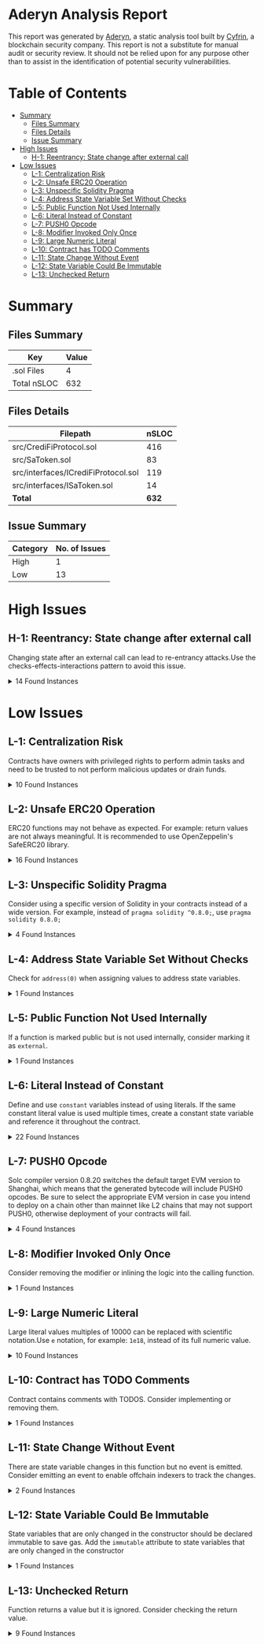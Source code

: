 # Aderyn Analysis Report

This report was generated by [Aderyn](https://github.com/Cyfrin/aderyn), a static analysis tool built by [Cyfrin](https://cyfrin.io), a blockchain security company. This report is not a substitute for manual audit or security review. It should not be relied upon for any purpose other than to assist in the identification of potential security vulnerabilities.
# Table of Contents

- [Summary](#summary)
  - [Files Summary](#files-summary)
  - [Files Details](#files-details)
  - [Issue Summary](#issue-summary)
- [High Issues](#high-issues)
  - [H-1: Reentrancy: State change after external call](#h-1-reentrancy-state-change-after-external-call)
- [Low Issues](#low-issues)
  - [L-1: Centralization Risk](#l-1-centralization-risk)
  - [L-2: Unsafe ERC20 Operation](#l-2-unsafe-erc20-operation)
  - [L-3: Unspecific Solidity Pragma](#l-3-unspecific-solidity-pragma)
  - [L-4: Address State Variable Set Without Checks](#l-4-address-state-variable-set-without-checks)
  - [L-5: Public Function Not Used Internally](#l-5-public-function-not-used-internally)
  - [L-6: Literal Instead of Constant](#l-6-literal-instead-of-constant)
  - [L-7: PUSH0 Opcode](#l-7-push0-opcode)
  - [L-8: Modifier Invoked Only Once](#l-8-modifier-invoked-only-once)
  - [L-9: Large Numeric Literal](#l-9-large-numeric-literal)
  - [L-10: Contract has TODO Comments](#l-10-contract-has-todo-comments)
  - [L-11: State Change Without Event](#l-11-state-change-without-event)
  - [L-12: State Variable Could Be Immutable](#l-12-state-variable-could-be-immutable)
  - [L-13: Unchecked Return](#l-13-unchecked-return)


# Summary

## Files Summary

| Key | Value |
| --- | --- |
| .sol Files | 4 |
| Total nSLOC | 632 |


## Files Details

| Filepath | nSLOC |
| --- | --- |
| src/CrediFiProtocol.sol | 416 |
| src/SaToken.sol | 83 |
| src/interfaces/ICrediFiProtocol.sol | 119 |
| src/interfaces/ISaToken.sol | 14 |
| **Total** | **632** |


## Issue Summary

| Category | No. of Issues |
| --- | --- |
| High | 1 |
| Low | 13 |


# High Issues

## H-1: Reentrancy: State change after external call

Changing state after an external call can lead to re-entrancy attacks.Use the checks-effects-interactions pattern to avoid this issue.

<details><summary>14 Found Instances</summary>


- Found in src/CrediFiProtocol.sol [Line: 118](src/CrediFiProtocol.sol#L118)

	State is changed at: `totalReserves[asset] += depositAmount`
	```solidity
	            ERC20(asset).transferFrom(msg.sender, address(this), amount);
	```

- Found in src/CrediFiProtocol.sol [Line: 122](src/CrediFiProtocol.sol#L122)

	State is changed at: `totalReserves[asset] += depositAmount`
	```solidity
	        uint256 shares = saTokens[asset].mint(msg.sender, depositAmount);
	```

- Found in src/CrediFiProtocol.sol [Line: 136](src/CrediFiProtocol.sol#L136)

	State is changed at: `totalReserves[asset] -= assets`
	```solidity
	        uint256 assets = saTokens[asset].burn(msg.sender, shares);
	```

- Found in src/CrediFiProtocol.sol [Line: 200](src/CrediFiProtocol.sol#L200)

	State is changed at: `borrowPositions[msg.sender].push(
            BorrowPosition({
                borrowedAsset: borrowAsset,
                borrowedAmount: borrowAmount,
                interestRate: interestRate,
                accruedInterest: 0,
                collateralAsset: collateralAsset,
                collateralAmount: collateralAmount,
                borrowTime: block.timestamp,
                dueDate: block.timestamp + LOAN_DURATION,
                isActive: true
            })
        )`, `totalBorrowed[borrowAsset] += borrowAmount`, `creditProfiles[msg.sender].totalBorrowed += borrowAmount`
	```solidity
	            ERC20(collateralAsset).transferFrom(msg.sender, address(this), collateralAmount);
	```

- Found in src/CrediFiProtocol.sol [Line: 255](src/CrediFiProtocol.sol#L255)

	State is changed at: `position.accruedInterest += interestPaid`, `position.borrowedAmount -= principalPaid`, `position.accruedInterest += interestPaid`, `totalBorrowed[position.borrowedAsset] -= principalPaid`, `creditProfiles[msg.sender].totalRepaid += actualRepayAmount`, `position.isActive = false`, `creditProfiles[msg.sender].totalRepaid += actualRepayAmount`, `creditProfiles[msg.sender].onTimePayments++`, `creditProfiles[msg.sender].latePayments++`
	```solidity
	                payable(msg.sender).transfer(msg.value - actualRepayAmount);
	```

- Found in src/CrediFiProtocol.sol [Line: 258](src/CrediFiProtocol.sol#L258)

	State is changed at: `position.accruedInterest += interestPaid`, `position.borrowedAmount -= principalPaid`, `position.accruedInterest += interestPaid`, `totalBorrowed[position.borrowedAsset] -= principalPaid`, `creditProfiles[msg.sender].totalRepaid += actualRepayAmount`, `position.isActive = false`, `creditProfiles[msg.sender].totalRepaid += actualRepayAmount`, `creditProfiles[msg.sender].onTimePayments++`, `creditProfiles[msg.sender].latePayments++`
	```solidity
	            ERC20(position.borrowedAsset).transferFrom(msg.sender, address(this), actualRepayAmount);
	```

- Found in src/CrediFiProtocol.sol [Line: 286](src/CrediFiProtocol.sol#L286)

	State is changed at: `creditProfiles[msg.sender].totalRepaid += actualRepayAmount`, `position.isActive = false`, `creditProfiles[msg.sender].onTimePayments++`, `creditProfiles[msg.sender].latePayments++`
	```solidity
	                payable(msg.sender).transfer(position.collateralAmount);
	```

- Found in src/CrediFiProtocol.sol [Line: 288](src/CrediFiProtocol.sol#L288)

	State is changed at: `creditProfiles[msg.sender].totalRepaid += actualRepayAmount`, `position.isActive = false`, `creditProfiles[msg.sender].onTimePayments++`, `creditProfiles[msg.sender].latePayments++`
	```solidity
	                ERC20(position.collateralAsset).transfer(msg.sender, position.collateralAmount);
	```

- Found in src/CrediFiProtocol.sol [Line: 330](src/CrediFiProtocol.sol#L330)

	State is changed at: `totalBorrowed[position.borrowedAsset] -= position.borrowedAmount`, `creditProfiles[borrower].liquidatedPrincipal += position.borrowedAmount`, `position.isActive = false`
	```solidity
	                payable(msg.sender).transfer(msg.value - totalDebt);
	```

- Found in src/CrediFiProtocol.sol [Line: 333](src/CrediFiProtocol.sol#L333)

	State is changed at: `totalBorrowed[position.borrowedAsset] -= position.borrowedAmount`, `creditProfiles[borrower].liquidatedPrincipal += position.borrowedAmount`, `position.isActive = false`
	```solidity
	            ERC20(position.borrowedAsset).transferFrom(msg.sender, address(this), totalDebt);
	```

- Found in src/CrediFiProtocol.sol [Line: 341](src/CrediFiProtocol.sol#L341)

	State is changed at: `creditProfiles[borrower].liquidatedPrincipal += position.borrowedAmount`, `position.isActive = false`
	```solidity
	            payable(msg.sender).transfer(position.collateralAmount);
	```

- Found in src/CrediFiProtocol.sol [Line: 343](src/CrediFiProtocol.sol#L343)

	State is changed at: `creditProfiles[borrower].liquidatedPrincipal += position.borrowedAmount`, `position.isActive = false`
	```solidity
	            ERC20(position.collateralAsset).transfer(msg.sender, position.collateralAmount);
	```

- Found in src/CrediFiProtocol.sol [Line: 382](src/CrediFiProtocol.sol#L382)

	State is changed at: `saTokens[asset] = newSaToken`, `supportedAssets[asset] = true`, `maxBorrowLimit[asset] = borrowLimit`
	```solidity
	            try ERC20(asset).totalSupply() returns (uint256) { }
	```

- Found in src/CrediFiProtocol.sol [Line: 387](src/CrediFiProtocol.sol#L387)

	State is changed at: `saTokens[asset] = newSaToken`, `supportedAssets[asset] = true`, `maxBorrowLimit[asset] = borrowLimit`
	```solidity
	            try ERC20(asset).decimals() returns (uint8) { }
	```

</details>



# Low Issues

## L-1: Centralization Risk

Contracts have owners with privileged rights to perform admin tasks and need to be trusted to not perform malicious updates or drain funds.

<details><summary>10 Found Instances</summary>


- Found in src/CrediFiProtocol.sol [Line: 22](src/CrediFiProtocol.sol#L22)

	```solidity
	contract CrediFiProtocol is Ownable, ReentrancyGuard, Pausable, ICrediFiProtocol {
	```

- Found in src/CrediFiProtocol.sol [Line: 372](src/CrediFiProtocol.sol#L372)

	```solidity
	        onlyOwner
	```

- Found in src/CrediFiProtocol.sol [Line: 406](src/CrediFiProtocol.sol#L406)

	```solidity
	    function removeSupportedAsset(address asset) external onlyOwner {
	```

- Found in src/CrediFiProtocol.sol [Line: 426](src/CrediFiProtocol.sol#L426)

	```solidity
	    function updateBorrowLimit(address asset, uint256 newLimit) external onlyOwner {
	```

- Found in src/CrediFiProtocol.sol [Line: 435](src/CrediFiProtocol.sol#L435)

	```solidity
	    function setBorrowLimit(address asset, uint256 newLimit) external onlyOwner {
	```

- Found in src/CrediFiProtocol.sol [Line: 440](src/CrediFiProtocol.sol#L440)

	```solidity
	    function setGlobalBorrowLimit(uint256 newLimit) external onlyOwner {
	```

- Found in src/CrediFiProtocol.sol [Line: 444](src/CrediFiProtocol.sol#L444)

	```solidity
	    function withdrawProtocolFees(address asset) external onlyOwner {
	```

- Found in src/CrediFiProtocol.sol [Line: 457](src/CrediFiProtocol.sol#L457)

	```solidity
	    function pause() external onlyOwner {
	```

- Found in src/CrediFiProtocol.sol [Line: 461](src/CrediFiProtocol.sol#L461)

	```solidity
	    function unpause() external onlyOwner {
	```

- Found in src/SaToken.sol [Line: 20](src/SaToken.sol#L20)

	```solidity
	contract SaToken is ERC20, Ownable, ISaToken {
	```

</details>



## L-2: Unsafe ERC20 Operation

ERC20 functions may not behave as expected. For example: return values are not always meaningful. It is recommended to use OpenZeppelin's SafeERC20 library.

<details><summary>16 Found Instances</summary>


- Found in src/CrediFiProtocol.sol [Line: 118](src/CrediFiProtocol.sol#L118)

	```solidity
	            ERC20(asset).transferFrom(msg.sender, address(this), amount);
	```

- Found in src/CrediFiProtocol.sol [Line: 143](src/CrediFiProtocol.sol#L143)

	```solidity
	            payable(msg.sender).transfer(assets);
	```

- Found in src/CrediFiProtocol.sol [Line: 145](src/CrediFiProtocol.sol#L145)

	```solidity
	            ERC20(asset).transfer(msg.sender, assets);
	```

- Found in src/CrediFiProtocol.sol [Line: 200](src/CrediFiProtocol.sol#L200)

	```solidity
	            ERC20(collateralAsset).transferFrom(msg.sender, address(this), collateralAmount);
	```

- Found in src/CrediFiProtocol.sol [Line: 223](src/CrediFiProtocol.sol#L223)

	```solidity
	            payable(msg.sender).transfer(borrowAmount);
	```

- Found in src/CrediFiProtocol.sol [Line: 225](src/CrediFiProtocol.sol#L225)

	```solidity
	            ERC20(borrowAsset).transfer(msg.sender, borrowAmount);
	```

- Found in src/CrediFiProtocol.sol [Line: 255](src/CrediFiProtocol.sol#L255)

	```solidity
	                payable(msg.sender).transfer(msg.value - actualRepayAmount);
	```

- Found in src/CrediFiProtocol.sol [Line: 258](src/CrediFiProtocol.sol#L258)

	```solidity
	            ERC20(position.borrowedAsset).transferFrom(msg.sender, address(this), actualRepayAmount);
	```

- Found in src/CrediFiProtocol.sol [Line: 286](src/CrediFiProtocol.sol#L286)

	```solidity
	                payable(msg.sender).transfer(position.collateralAmount);
	```

- Found in src/CrediFiProtocol.sol [Line: 288](src/CrediFiProtocol.sol#L288)

	```solidity
	                ERC20(position.collateralAsset).transfer(msg.sender, position.collateralAmount);
	```

- Found in src/CrediFiProtocol.sol [Line: 330](src/CrediFiProtocol.sol#L330)

	```solidity
	                payable(msg.sender).transfer(msg.value - totalDebt);
	```

- Found in src/CrediFiProtocol.sol [Line: 333](src/CrediFiProtocol.sol#L333)

	```solidity
	            ERC20(position.borrowedAsset).transferFrom(msg.sender, address(this), totalDebt);
	```

- Found in src/CrediFiProtocol.sol [Line: 341](src/CrediFiProtocol.sol#L341)

	```solidity
	            payable(msg.sender).transfer(position.collateralAmount);
	```

- Found in src/CrediFiProtocol.sol [Line: 343](src/CrediFiProtocol.sol#L343)

	```solidity
	            ERC20(position.collateralAsset).transfer(msg.sender, position.collateralAmount);
	```

- Found in src/CrediFiProtocol.sol [Line: 451](src/CrediFiProtocol.sol#L451)

	```solidity
	            payable(owner()).transfer(amount);
	```

- Found in src/CrediFiProtocol.sol [Line: 453](src/CrediFiProtocol.sol#L453)

	```solidity
	            ERC20(asset).transfer(owner(), amount);
	```

</details>



## L-3: Unspecific Solidity Pragma

Consider using a specific version of Solidity in your contracts instead of a wide version. For example, instead of `pragma solidity ^0.8.0;`, use `pragma solidity 0.8.0;`

<details><summary>4 Found Instances</summary>


- Found in src/CrediFiProtocol.sol [Line: 2](src/CrediFiProtocol.sol#L2)

	```solidity
	pragma solidity ^0.8.19;
	```

- Found in src/SaToken.sol [Line: 2](src/SaToken.sol#L2)

	```solidity
	pragma solidity ^0.8.19;
	```

- Found in src/interfaces/ICrediFiProtocol.sol [Line: 2](src/interfaces/ICrediFiProtocol.sol#L2)

	```solidity
	pragma solidity ^0.8.19;
	```

- Found in src/interfaces/ISaToken.sol [Line: 2](src/interfaces/ISaToken.sol#L2)

	```solidity
	pragma solidity ^0.8.19;
	```

</details>



## L-4: Address State Variable Set Without Checks

Check for `address(0)` when assigning values to address state variables.

<details><summary>1 Found Instances</summary>


- Found in src/SaToken.sol [Line: 57](src/SaToken.sol#L57)

	```solidity
	        lendingProtocol = _lendingProtocol;
	```

</details>



## L-5: Public Function Not Used Internally

If a function is marked public but is not used internally, consider marking it as `external`.

<details><summary>1 Found Instances</summary>


- Found in src/SaToken.sol [Line: 82](src/SaToken.sol#L82)

	```solidity
	    function sharesOf(address account) public view returns (uint256) {
	```

</details>



## L-6: Literal Instead of Constant

Define and use `constant` variables instead of using literals. If the same constant literal value is used multiple times, create a constant state variable and reference it throughout the contract.

<details><summary>22 Found Instances</summary>


- Found in src/CrediFiProtocol.sol [Line: 94](src/CrediFiProtocol.sol#L94)

	```solidity
	        maxBorrowLimit[USDC] = 5_000_000 * 10 ** 6; // 5M USDC
	```

- Found in src/CrediFiProtocol.sol [Line: 95](src/CrediFiProtocol.sol#L95)

	```solidity
	        maxBorrowLimit[MATIC] = 3_000_000 * 10 ** 18; // 3M MATIC
	```

- Found in src/CrediFiProtocol.sol [Line: 187](src/CrediFiProtocol.sol#L187)

	```solidity
	            uint256 requiredCollateral = (borrowAmount * requiredRatio) / 10_000;
	```

- Found in src/CrediFiProtocol.sol [Line: 247](src/CrediFiProtocol.sol#L247)

	```solidity
	        uint256 currentInterest = (position.borrowedAmount * position.interestRate * timeElapsed) / (365 days * 10_000);
	```

- Found in src/CrediFiProtocol.sol [Line: 324](src/CrediFiProtocol.sol#L324)

	```solidity
	        uint256 interest = (position.borrowedAmount * position.interestRate * timeElapsed) / (365 days * 10_000);
	```

- Found in src/CrediFiProtocol.sol [Line: 475](src/CrediFiProtocol.sol#L475)

	```solidity
	        if (score >= 200) return 18_000; // 180% collateral
	```

- Found in src/CrediFiProtocol.sol [Line: 477](src/CrediFiProtocol.sol#L477)

	```solidity
	        return 200; // 200% collateral (default)
	```

- Found in src/CrediFiProtocol.sol [Line: 511](src/CrediFiProtocol.sol#L511)

	```solidity
	        uint256 protocolFee = (interest * PROTOCOL_FEE) / 10_000;
	```

- Found in src/CrediFiProtocol.sol [Line: 535](src/CrediFiProtocol.sol#L535)

	```solidity
	            newScore = newScore > 200 ? newScore - 200 : MIN_CREDIT_SCORE;
	```

- Found in src/CrediFiProtocol.sol [Line: 537](src/CrediFiProtocol.sol#L537)

	```solidity
	            if (profile.liquidatedPrincipal > 100_000 * 10 ** 6) {
	```

- Found in src/CrediFiProtocol.sol [Line: 542](src/CrediFiProtocol.sol#L542)

	```solidity
	            uint256 increase = 10;
	```

- Found in src/CrediFiProtocol.sol [Line: 543](src/CrediFiProtocol.sol#L543)

	```solidity
	            if (profile.onTimePayments > 10) increase = 15;
	```

- Found in src/CrediFiProtocol.sol [Line: 544](src/CrediFiProtocol.sol#L544)

	```solidity
	            if (profile.onTimePayments > 20) increase = 20;
	```

- Found in src/CrediFiProtocol.sol [Line: 602](src/CrediFiProtocol.sol#L602)

	```solidity
	        return (totalBorrowed[asset] * 10_000) / totalReserves[asset];
	```

- Found in src/CrediFiProtocol.sol [Line: 623](src/CrediFiProtocol.sol#L623)

	```solidity
	        interest = (principal * position.interestRate * timeElapsed) / (365 days * 10_000);
	```

</details>



## L-7: PUSH0 Opcode

Solc compiler version 0.8.20 switches the default target EVM version to Shanghai, which means that the generated bytecode will include PUSH0 opcodes. Be sure to select the appropriate EVM version in case you intend to deploy on a chain other than mainnet like L2 chains that may not support PUSH0, otherwise deployment of your contracts will fail.

<details><summary>4 Found Instances</summary>


- Found in src/CrediFiProtocol.sol [Line: 2](src/CrediFiProtocol.sol#L2)

	```solidity
	pragma solidity ^0.8.19;
	```

- Found in src/SaToken.sol [Line: 2](src/SaToken.sol#L2)

	```solidity
	pragma solidity ^0.8.19;
	```

- Found in src/interfaces/ICrediFiProtocol.sol [Line: 2](src/interfaces/ICrediFiProtocol.sol#L2)

	```solidity
	pragma solidity ^0.8.19;
	```

- Found in src/interfaces/ISaToken.sol [Line: 2](src/interfaces/ISaToken.sol#L2)

	```solidity
	pragma solidity ^0.8.19;
	```

</details>



## L-8: Modifier Invoked Only Once

Consider removing the modifier or inlining the logic into the calling function.

<details><summary>1 Found Instances</summary>


- Found in src/CrediFiProtocol.sol [Line: 67](src/CrediFiProtocol.sol#L67)

	```solidity
	    modifier notBlacklisted() {
	```

</details>



## L-9: Large Numeric Literal

Large literal values multiples of 10000 can be replaced with scientific notation.Use `e` notation, for example: `1e18`, instead of its full numeric value.

<details><summary>10 Found Instances</summary>


- Found in src/CrediFiProtocol.sol [Line: 43](src/CrediFiProtocol.sol#L43)

	```solidity
	    uint256 public override globalBorrowLimit = 10_000_000 * 10 ** 6; // 10M USDC equivalent global limit
	```

- Found in src/CrediFiProtocol.sol [Line: 94](src/CrediFiProtocol.sol#L94)

	```solidity
	        maxBorrowLimit[USDC] = 5_000_000 * 10 ** 6; // 5M USDC
	```

- Found in src/CrediFiProtocol.sol [Line: 95](src/CrediFiProtocol.sol#L95)

	```solidity
	        maxBorrowLimit[MATIC] = 3_000_000 * 10 ** 18; // 3M MATIC
	```

- Found in src/CrediFiProtocol.sol [Line: 187](src/CrediFiProtocol.sol#L187)

	```solidity
	            uint256 requiredCollateral = (borrowAmount * requiredRatio) / 10_000;
	```

- Found in src/CrediFiProtocol.sol [Line: 247](src/CrediFiProtocol.sol#L247)

	```solidity
	        uint256 currentInterest = (position.borrowedAmount * position.interestRate * timeElapsed) / (365 days * 10_000);
	```

- Found in src/CrediFiProtocol.sol [Line: 324](src/CrediFiProtocol.sol#L324)

	```solidity
	        uint256 interest = (position.borrowedAmount * position.interestRate * timeElapsed) / (365 days * 10_000);
	```

- Found in src/CrediFiProtocol.sol [Line: 511](src/CrediFiProtocol.sol#L511)

	```solidity
	        uint256 protocolFee = (interest * PROTOCOL_FEE) / 10_000;
	```

- Found in src/CrediFiProtocol.sol [Line: 537](src/CrediFiProtocol.sol#L537)

	```solidity
	            if (profile.liquidatedPrincipal > 100_000 * 10 ** 6) {
	```

- Found in src/CrediFiProtocol.sol [Line: 602](src/CrediFiProtocol.sol#L602)

	```solidity
	        return (totalBorrowed[asset] * 10_000) / totalReserves[asset];
	```

- Found in src/CrediFiProtocol.sol [Line: 623](src/CrediFiProtocol.sol#L623)

	```solidity
	        interest = (principal * position.interestRate * timeElapsed) / (365 days * 10_000);
	```

</details>



## L-10: Contract has TODO Comments

Contract contains comments with TODOS. Consider implementing or removing them.

<details><summary>1 Found Instances</summary>


- Found in src/CrediFiProtocol.sol [Line: 22](src/CrediFiProtocol.sol#L22)

	```solidity
	contract CrediFiProtocol is Ownable, ReentrancyGuard, Pausable, ICrediFiProtocol {
	```

</details>



## L-11: State Change Without Event

There are state variable changes in this function but no event is emitted. Consider emitting an event to enable offchain indexers to track the changes.

<details><summary>2 Found Instances</summary>


- Found in src/CrediFiProtocol.sol [Line: 440](src/CrediFiProtocol.sol#L440)

	```solidity
	    function setGlobalBorrowLimit(uint256 newLimit) external onlyOwner {
	```

- Found in src/CrediFiProtocol.sol [Line: 444](src/CrediFiProtocol.sol#L444)

	```solidity
	    function withdrawProtocolFees(address asset) external onlyOwner {
	```

</details>



## L-12: State Variable Could Be Immutable

State variables that are only changed in the constructor should be declared immutable to save gas. Add the `immutable` attribute to state variables that are only changed in the constructor

<details><summary>1 Found Instances</summary>


- Found in src/SaToken.sol [Line: 26](src/SaToken.sol#L26)

	```solidity
	    address public lendingProtocol; // Address of the CrediFi protocol contract
	```

</details>



## L-13: Unchecked Return

Function returns a value but it is ignored. Consider checking the return value.

<details><summary>9 Found Instances</summary>


- Found in src/CrediFiProtocol.sol [Line: 118](src/CrediFiProtocol.sol#L118)

	```solidity
	            ERC20(asset).transferFrom(msg.sender, address(this), amount);
	```

- Found in src/CrediFiProtocol.sol [Line: 145](src/CrediFiProtocol.sol#L145)

	```solidity
	            ERC20(asset).transfer(msg.sender, assets);
	```

- Found in src/CrediFiProtocol.sol [Line: 200](src/CrediFiProtocol.sol#L200)

	```solidity
	            ERC20(collateralAsset).transferFrom(msg.sender, address(this), collateralAmount);
	```

- Found in src/CrediFiProtocol.sol [Line: 225](src/CrediFiProtocol.sol#L225)

	```solidity
	            ERC20(borrowAsset).transfer(msg.sender, borrowAmount);
	```

- Found in src/CrediFiProtocol.sol [Line: 258](src/CrediFiProtocol.sol#L258)

	```solidity
	            ERC20(position.borrowedAsset).transferFrom(msg.sender, address(this), actualRepayAmount);
	```

- Found in src/CrediFiProtocol.sol [Line: 288](src/CrediFiProtocol.sol#L288)

	```solidity
	                ERC20(position.collateralAsset).transfer(msg.sender, position.collateralAmount);
	```

- Found in src/CrediFiProtocol.sol [Line: 333](src/CrediFiProtocol.sol#L333)

	```solidity
	            ERC20(position.borrowedAsset).transferFrom(msg.sender, address(this), totalDebt);
	```

- Found in src/CrediFiProtocol.sol [Line: 343](src/CrediFiProtocol.sol#L343)

	```solidity
	            ERC20(position.collateralAsset).transfer(msg.sender, position.collateralAmount);
	```

- Found in src/CrediFiProtocol.sol [Line: 453](src/CrediFiProtocol.sol#L453)

	```solidity
	            ERC20(asset).transfer(owner(), amount);
	```

</details>



